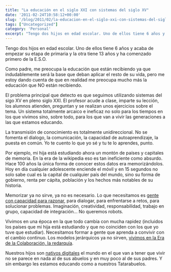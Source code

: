 ```yaml
---
title: "La educación en el siglo XXI con sistemas del siglo XV"
date: '2011-02-24T10:58:12+00:00'
slug: '/blog/2011/02/la-educacion-en-el-siglo-xxi-con-sistemas-del-siglo-xv'
tags: ["Uncategorized"]
category: 'Personal'
excerpt: "Tengo dos hijos en edad escolar. Uno de ellos tiene 6 años y acaba de empezar su etapa de primaria y la otra tiene 13 años y ha comenzado primero de la E.S.O.Como padre, me preocupa la educación que ..."
---
```

Tengo dos hijos en edad escolar. Uno de ellos tiene 6 años y acaba de empezar su etapa de primaria y la otra tiene 13 años y ha comenzado primero de la E.S.O.

Como padre, me preocupa la educación que están recibiendo ya que indudablemente será la base que deban aplicar el resto de su vida, pero me estoy dando cuenta de que en realidad me preocupa mucho más la educación que NO están recibiendo.

El problema principal que detecto es que seguimos utilizando sistemas del sigo XV en pleno siglo XXI. El profesor acude a clase, imparte su lección, los alumnos atienden, preguntan y se realizan unos ejercicios sobre el tema. Un sistema totalmente arcaico e ineficaz no solo para los tiempos en los que vivimos sino, sobre todo, para los que van a vivir las generaciones a las que estamos educando.

La transmisión de conocimiento es totalmente unidireccional. No se fomenta el dialogo, la comunicación, la capacidad de autoaprendizaje, la puesta en común. Yo te cuento lo que yo sé y tu te lo aprendes, punto.

Por ejemplo, mi hija está estudiando ahora un montón de países y capitales de memoria. En la era de la wikipedia eso es tan ineficiente como absurdo. Hace 100 años la única forma de conocer estos datos era memorizándolos. Hoy en día cualquier adolescente enciende el móvil y en 15 segundos no solo sabe cual es la capital de cualquier país del mundo, sino su forma de gobierno, renta per cápita, población y los hechos más notables de su historia.

Memorizar ya no sirve, ya no es necesario. Lo que necesitamos es [gente con capacidad para razonar](http://blog.cabreramc.com/2009/10/08/escuelas-2-0-¿autoridad-o-liderazgo/), para dialogar, para enfrentarse a retos, para solucionar problemas. Imaginación, creatividad, responsabilidad, trabajo en grupo, capacidad de integración... No queremos robots.

Vivimos en una época en la que todo cambia con mucha rapidez (incluidos los países que mi hija está estudiando y que no coinciden con los que yo tuve que estudiar). Necesitamos formar a gente que aprenda a convivir con el cambio continuo.  Los modelos jerárquicos ya no sirven, [vivimos en la Era de la Colaboración, la redarquía](http://blog.cabreramc.com/2009/11/01/redarquia-el-nuevo-orden-emergente-en-la-era-de-la-colaboracion/).

Nuestros hijos son [nativos digitales](http://static.squarespace.com/static/5303797ae4b0c6ad9e43f072/5303ce80e4b0400995a883d6/5303cf35e4b0400995a88b0c/1392758581676/?format=original) el mundo en el que van a tener que vivir no se parece en nada al de sus abuelos y en muy poco al de sus padres. Y sin embargo les estamos educando como a nuestros Tatarabuelos.
